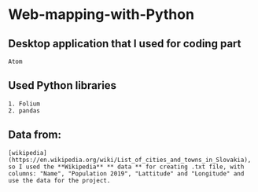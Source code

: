 # Web-mapping-with-Python

## Desktop application that I used for coding part
```
Atom
```

## Used Python libraries
```
1. Folium
2. pandas
```

## Data from:
```
[wikipedia](https://en.wikipedia.org/wiki/List_of_cities_and_towns_in_Slovakia),
so I used the **Wikipedia** ** data ** for creating .txt file, with columns: "Name", "Population 2019", "Lattitude" and "Longitude" and use the data for the project.
```
